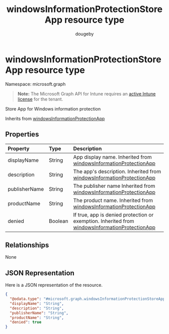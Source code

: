 ﻿---
title: "windowsInformationProtectionStoreApp resource type"
description: "Store App for Windows information protection"
author: "dougeby"
localization_priority: Normal
ms.prod: "intune"
doc_type: resourcePageType
---

# windowsInformationProtectionStoreApp resource type

Namespace: microsoft.graph

> **Note:** The Microsoft Graph API for Intune requires an [active Intune license](https://go.microsoft.com/fwlink/?linkid=839381) for the tenant.

Store App for Windows information protection

Inherits from [windowsInformationProtectionApp](../resources/intune-mam-windowsinformationprotectionapp.md)

## Properties

| Property      | Type    | Description                                                                                                                                                  |
| :------------ | :------ | :----------------------------------------------------------------------------------------------------------------------------------------------------------- |
| displayName   | String  | App display name. Inherited from [windowsInformationProtectionApp](../resources/intune-mam-windowsinformationprotectionapp.md)                               |
| description   | String  | The app's description. Inherited from [windowsInformationProtectionApp](../resources/intune-mam-windowsinformationprotectionapp.md)                          |
| publisherName | String  | The publisher name Inherited from [windowsInformationProtectionApp](../resources/intune-mam-windowsinformationprotectionapp.md)                              |
| productName   | String  | The product name. Inherited from [windowsInformationProtectionApp](../resources/intune-mam-windowsinformationprotectionapp.md)                               |
| denied        | Boolean | If true, app is denied protection or exemption. Inherited from [windowsInformationProtectionApp](../resources/intune-mam-windowsinformationprotectionapp.md) |

## Relationships

None

## JSON Representation

Here is a JSON representation of the resource.

<!-- {
  "blockType": "resource",
  "@odata.type": "microsoft.graph.windowsInformationProtectionStoreApp"
}
-->

```json
{
  "@odata.type": "#microsoft.graph.windowsInformationProtectionStoreApp",
  "displayName": "String",
  "description": "String",
  "publisherName": "String",
  "productName": "String",
  "denied": true
}
```
